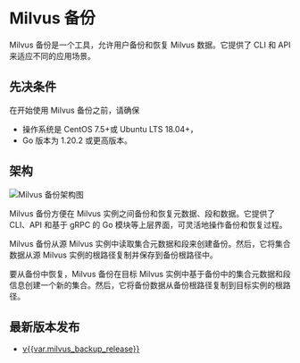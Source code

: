 

                
# Milvus 备份

Milvus 备份是一个工具，允许用户备份和恢复 Milvus 数据。它提供了 CLI 和 API 来适应不同的应用场景。

## 先决条件

在开始使用 Milvus 备份之前，请确保

- 操作系统是 CentOS 7.5+或 Ubuntu LTS 18.04+，
- Go 版本为 1.20.2 或更高版本。

## 架构

![Milvus 备份架构图](/assets/milvus_backup_architecture.png)

Milvus 备份方便在 Milvus 实例之间备份和恢复元数据、段和数据。它提供了 CLI、API 和基于 gRPC 的 Go 模块等上层界面，可灵活地操作备份和恢复过程。

Milvus 备份从源 Milvus 实例中读取集合元数据和段来创建备份。然后，它将集合数据从源 Milvus 实例的根路径复制并保存到备份根路径中。

要从备份中恢复，Milvus 备份在目标 Milvus 实例中基于备份中的集合元数据和段信息创建一个新的集合。然后，它将备份数据从备份根路径复制到目标实例的根路径。

## 最新版本发布


                
                
                
- [v{{var.milvus_backup_release}}](https://github.com/zilliztech/milvus-backup/releases/tag/v{{var.milvus_backup_release}})

